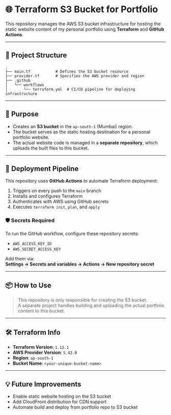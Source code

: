 # 🌐 Terraform S3 Bucket for Portfolio

This repository manages the AWS S3 bucket infrastructure for hosting the static website content of my personal portfolio using **Terraform** and **GitHub Actions**.

---

## 📁 Project Structure

```
.
├── main.tf           # Defines the S3 bucket resource
├── provider.tf       # Specifies the AWS provider and region
├── .github
│   └── workflows
│       └── terraform.yml  # CI/CD pipeline for deploying infrastructure
```

---

## 🎯 Purpose

- Creates an **S3 bucket** in the `ap-south-1` (Mumbai) region.
- The bucket serves as the static hosting destination for a personal portfolio website.
- The actual website code is managed in a **separate repository**, which uploads the built files to this bucket.

---

## 🚀 Deployment Pipeline

This repository uses **GitHub Actions** to automate Terraform deployment:

1. Triggers on every push to the `main` branch
2. Installs and configures Terraform
3. Authenticates with AWS using GitHub secrets
4. Executes `terraform init`, `plan`, and `apply`

### 🛡️ Secrets Required

To run the GitHub workflow, configure these repository secrets:

- `AWS_ACCESS_KEY_ID`
- `AWS_SECRET_ACCESS_KEY`

Add them via:  
**Settings → Secrets and variables → Actions → New repository secret**

---

## 📦 How to Use

> This repository is only responsible for creating the S3 bucket.  
> A separate project handles building and uploading the actual portfolio content to this bucket.

---

## 🛠️ Terraform Info

- **Terraform Version**: `1.12.1`
- **AWS Provider Version**: `5.42.0`
- **Region**: `ap-south-1`
- **Bucket Name**: `<your-unique-bucket-name>`

---

## 💡 Future Improvements

- Enable static website hosting on the S3 bucket
- Add CloudFront distribution for CDN support
- Automate build and deploy from portfolio repo to S3 bucket
